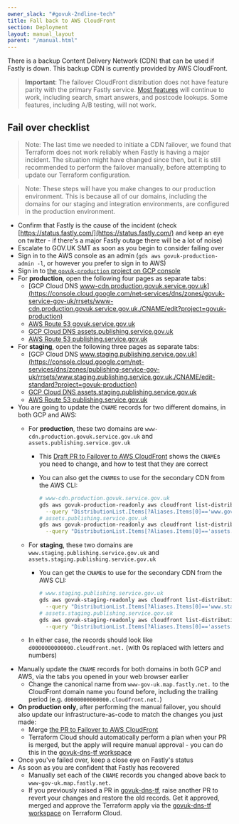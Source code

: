 ```yaml
---
owner_slack: "#govuk-2ndline-tech"
title: Fall back to AWS CloudFront
section: Deployment
layout: manual_layout
parent: "/manual.html"
---
```


There is a backup Content Delivery Network (CDN) that can be used if Fastly is down.
This backup CDN is currently provided by AWS CloudFront.

> **Important**: The failover CloudFront distribution does not have feature parity with the primary Fastly service.
> [Most features](https://docs.google.com/document/d/17_dfWvKNmqyLX1h_PPY6_Cd6IggrrSsP-Peh2De6JQk/edit) will continue to work, including search, smart answers, and postcode lookups. Some features, including
> A/B testing, will not work.

## Fail over checklist

> Note: The last time we needed to initiate a CDN failover, we found that Terraform does not work reliably when Fastly is
> having a major incident. The situation might have changed since then, but it is still recommended to perform the
> failover manually, before attempting to update our Terraform configuration.

<!-- Force separation between these two blockquotes -->

> Note: These steps will have you make changes to our production environment. This is because all of our domains, including the domains for our staging and integration environments, are configured in the production environment.

- Confirm that Fastly is the cause of the incident (check [https://status.fastly.com/](https://status.fastly.com/)
  and keep an eye on twitter - if there's a major Fastly outage there will be a lot of noise)
- Escalate to GOV.UK SMT as soon as you begin to consider failing over
- Sign in to the AWS console as an admin (`gds aws govuk-production-admin -l`, or however you prefer to sign in to AWS)
- Sign in to [the `govuk-production` project on GCP console](https://console.cloud.google.com/home/dashboard?project=govuk-production)
- For **production**, open the following four pages as separate tabs:
  - [GCP Cloud DNS www-cdn.production.govuk.service.gov.uk](https://console.cloud.google.com/net-services/dns/zones/govuk-service-gov-uk/rrsets/www-cdn.production.govuk.service.gov.uk./CNAME/edit?project=govuk-production)
  - [AWS Route 53 govuk.service.gov.uk](https://console.aws.amazon.com/route53/v2/hostedzones#ListRecordSets/Z22RPYZA77J620)
  - [GCP Cloud DNS assets.publishing.service.gov.uk](https://console.cloud.google.com/net-services/dns/zones/publishing-service-gov-uk/rrsets/assets.publishing.service.gov.uk./CNAME/edit?project=govuk-production)
  - [AWS Route 53 publishing.service.gov.uk](https://console.aws.amazon.com/route53/v2/hostedzones#ListRecordSets/Z3SBFBO09PD5HF)
- For **staging**, open the following three pages as separate tabs:
  - [GCP Cloud DNS www.staging.publishing.service.gov.uk](https://console.cloud.google.com/net-services/dns/zones/publishing-service-gov-uk/rrsets/www.staging.publishing.service.gov.uk./CNAME/edit-standard?project=govuk-production)
  - [GCP Cloud DNS assets.staging.publishing.service.gov.uk](https://console.cloud.google.com/net-services/dns/zones/publishing-service-gov-uk/rrsets/assets.staging.publishing.service.gov.uk./CNAME/edit-standard?project=govuk-production)
  - [AWS Route 53 publishing.service.gov.uk](https://us-east-1.console.aws.amazon.com/route53/v2/hostedzones#ListRecordSets/Z3SBFBO09PD5HF)
- You are going to update the `CNAME` records for two different domains, in both GCP and AWS:
  - For **production**, these two domains are `www-cdn.production.govuk.service.gov.uk` and `assets.publishing.service.gov.uk`
    - This [Draft PR to Failover to AWS CloudFront](https://github.com/alphagov/govuk-dns-tf/pull/69) shows the `CNAME`s you need to change, and how to test that they are correct
    - You can also get the `CNAME`s to use for the secondary CDN from the AWS CLI:

      ```bash
      # www-cdn.production.govuk.service.gov.uk
      gds aws govuk-production-readonly aws cloudfront list-distributions \
        --query "DistributionList.Items[?Aliases.Items[0]=='www.gov.uk'].DomainName | [0]"
      # assets.publishing.service.gov.uk
      gds aws govuk-production-readonly aws cloudfront list-distributions \
        --query "DistributionList.Items[?Aliases.Items[0]=='assets.publishing.service.gov.uk'].DomainName | [0]"
      ```

  - For **staging**, these two domains are `www.staging.publishing.service.gov.uk` and `assets.staging.publishing.service.gov.uk`
    - You can get the `CNAME`s to use for the secondary CDN from the AWS CLI:

      ```bash
      # www.staging.publishing.service.gov.uk
      gds aws govuk-staging-readonly aws cloudfront list-distributions \
        --query "DistributionList.Items[?Aliases.Items[0]=='www.staging.publishing.service.gov.uk'].DomainName | [0]"
      # assets.staging.publishing.service.gov.uk
      gds aws govuk-staging-readonly aws cloudfront list-distributions \
        --query "DistributionList.Items[?Aliases.Items[0]=='assets.staging.publishing.service.gov.uk'].DomainName | [0]"
      ```

  - In either case, the records should look like `d0000000000000.cloudfront.net.` (with 0s replaced with letters and numbers)
- Manually update the `CNAME` records for both domains in both GCP and AWS, via the tabs you opened in your web browser earlier
  - Change the canonical name from `www-gov-uk.map.fastly.net.` to the CloudFront domain name you found before, including the trailing period (e.g. `d0000000000000.cloudfront.net.`)
- **On production only**, after performing the manual failover, you should also update our infrastructure-as-code to match the changes you just made:
  - Merge [the PR to Failover to AWS CloudFront](https://github.com/alphagov/govuk-dns-tf/pull/69)
  - Terraform Cloud should automatically perform a plan when your PR is merged, but the apply will require manual approval - you can do this in the [govuk-dns-tf workspace](https://app.terraform.io/app/govuk/workspaces/govuk-dns-tf)
- Once you've failed over, keep a close eye on Fastly's status
- As soon as you are confident that Fastly has recovered
  - Manually set each of the `CNAME` records you changed above back to `www-gov-uk.map.fastly.net.`
  - If you previously raised a PR in [govuk-dns-tf](https://github.com/alphagov/govuk-dns-tf), raise another PR to revert your changes and restore the old records. Get it approved, merged and approve the Terraform apply via the [govuk-dns-tf workspace](https://app.terraform.io/app/govuk/workspaces/govuk-dns-tf) on Terraform Cloud.
